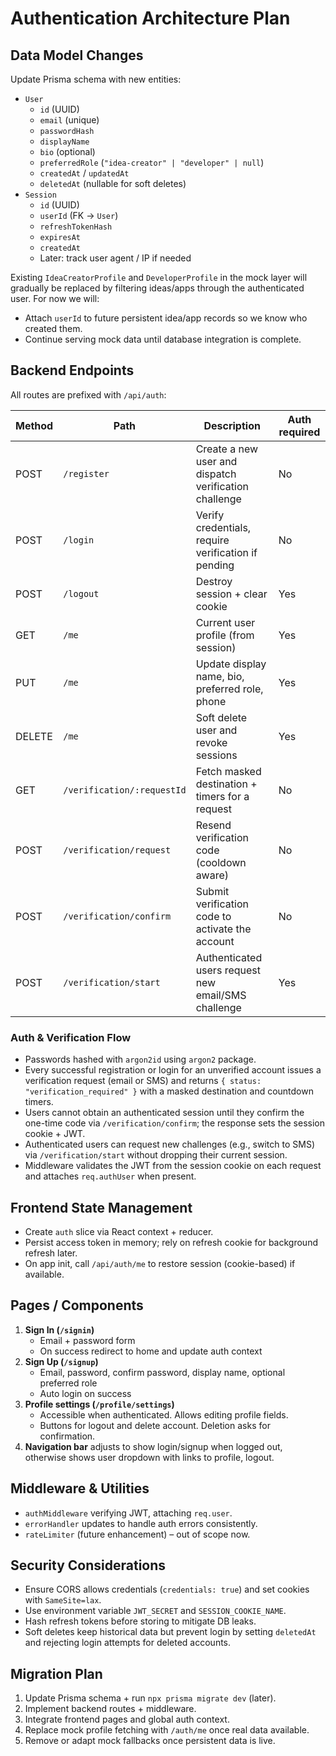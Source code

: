 # Authentication Architecture Plan

## Data Model Changes

Update Prisma schema with new entities:

- `User`
  - `id` (UUID)
  - `email` (unique)
  - `passwordHash`
  - `displayName`
  - `bio` (optional)
  - `preferredRole` (`"idea-creator" | "developer" | null`)
  - `createdAt` / `updatedAt`
  - `deletedAt` (nullable for soft deletes)
- `Session`
  - `id` (UUID)
  - `userId` (FK → `User`)
  - `refreshTokenHash`
  - `expiresAt`
  - `createdAt`
  - Later: track user agent / IP if needed

Existing `IdeaCreatorProfile` and `DeveloperProfile` in the mock layer will gradually be replaced by filtering ideas/apps through the authenticated user. For now we will:
- Attach `userId` to future persistent idea/app records so we know who created them.
- Continue serving mock data until database integration is complete.

## Backend Endpoints

All routes are prefixed with `/api/auth`:

| Method | Path                         | Description                                           | Auth required |
|--------|------------------------------|-------------------------------------------------------|---------------|
| POST   | `/register`                  | Create a new user and dispatch verification challenge | No            |
| POST   | `/login`                     | Verify credentials, require verification if pending   | No            |
| POST   | `/logout`                    | Destroy session + clear cookie                        | Yes           |
| GET    | `/me`                        | Current user profile (from session)                   | Yes           |
| PUT    | `/me`                        | Update display name, bio, preferred role, phone       | Yes           |
| DELETE | `/me`                        | Soft delete user and revoke sessions                  | Yes           |
| GET    | `/verification/:requestId`   | Fetch masked destination + timers for a request       | No            |
| POST   | `/verification/request`      | Resend verification code (cooldown aware)             | No            |
| POST   | `/verification/confirm`      | Submit verification code to activate the account      | No            |
| POST   | `/verification/start`        | Authenticated users request new email/SMS challenge   | Yes           |

### Auth & Verification Flow
- Passwords hashed with `argon2id` using `argon2` package.
- Every successful registration or login for an unverified account issues a verification request (email or SMS) and returns `{ status: "verification_required" }` with a masked destination and countdown timers.
- Users cannot obtain an authenticated session until they confirm the one-time code via `/verification/confirm`; the response sets the session cookie + JWT.
- Authenticated users can request new challenges (e.g., switch to SMS) via `/verification/start` without dropping their current session.
- Middleware validates the JWT from the session cookie on each request and attaches `req.authUser` when present.

## Frontend State Management

- Create `auth` slice via React context + reducer.
- Persist access token in memory; rely on refresh cookie for background refresh later.
- On app init, call `/api/auth/me` to restore session (cookie-based) if available.

## Pages / Components

1. **Sign In (`/signin`)**
   - Email + password form
   - On success redirect to home and update auth context
2. **Sign Up (`/signup`)**
   - Email, password, confirm password, display name, optional preferred role
   - Auto login on success
3. **Profile settings (`/profile/settings`)**
   - Accessible when authenticated. Allows editing profile fields.
   - Buttons for logout and delete account. Deletion asks for confirmation.
4. **Navigation bar** adjusts to show login/signup when logged out, otherwise shows user dropdown with links to profile, logout.

## Middleware & Utilities

- `authMiddleware` verifying JWT, attaching `req.user`.
- `errorHandler` updates to handle auth errors consistently.
- `rateLimiter` (future enhancement) – out of scope now.

## Security Considerations

- Ensure CORS allows credentials (`credentials: true`) and set cookies with `SameSite=lax`.
- Use environment variable `JWT_SECRET` and `SESSION_COOKIE_NAME`.
- Hash refresh tokens before storing to mitigate DB leaks.
- Soft deletes keep historical data but prevent login by setting `deletedAt` and rejecting login attempts for deleted accounts.

## Migration Plan

1. Update Prisma schema + run `npx prisma migrate dev` (later).
2. Implement backend routes + middleware.
3. Integrate frontend pages and global auth context.
4. Replace mock profile fetching with `/auth/me` once real data available.
5. Remove or adapt mock fallbacks once persistent data is live.
